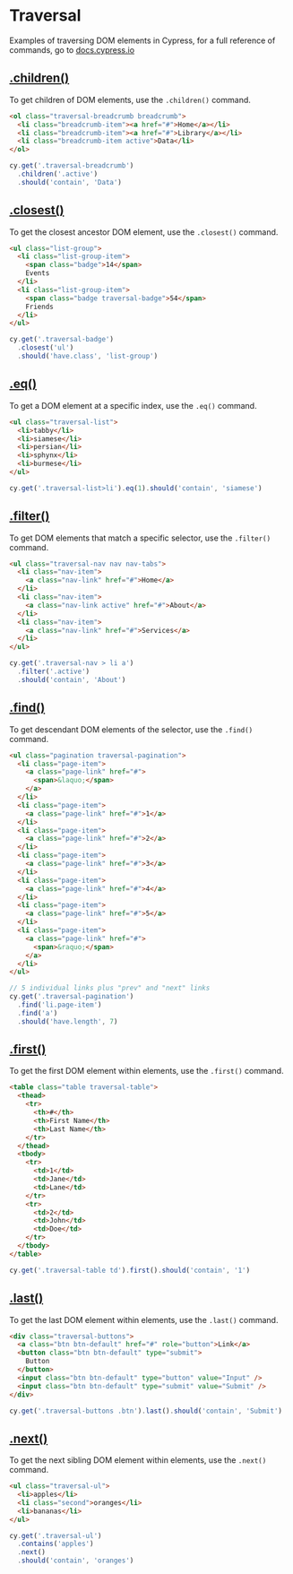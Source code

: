 # Traversal

Examples of traversing DOM elements in Cypress, for a full reference of commands, go to [docs.cypress.io](https://on.cypress.io/api)

## [.children()](https://on.cypress.io/children)

To get children of DOM elements, use the `.children()` command.

<!-- fiddle children -->

```html
<ol class="traversal-breadcrumb breadcrumb">
  <li class="breadcrumb-item"><a href="#">Home</a></li>
  <li class="breadcrumb-item"><a href="#">Library</a></li>
  <li class="breadcrumb-item active">Data</li>
</ol>
```

```js
cy.get('.traversal-breadcrumb')
  .children('.active')
  .should('contain', 'Data')
```

<!-- fiddle-end -->

## [.closest()](https://on.cypress.io/closest)

To get the closest ancestor DOM element, use the `.closest()` command.

<!-- fiddle closest -->

```html
<ul class="list-group">
  <li class="list-group-item">
    <span class="badge">14</span>
    Events
  </li>
  <li class="list-group-item">
    <span class="badge traversal-badge">54</span>
    Friends
  </li>
</ul>
```

```js
cy.get('.traversal-badge')
  .closest('ul')
  .should('have.class', 'list-group')
```

<!-- fiddle-end -->

## [.eq()](https://on.cypress.io/eq)

To get a DOM element at a specific index, use the `.eq()` command.

<!-- fiddle eq -->

```html
<ul class="traversal-list">
  <li>tabby</li>
  <li>siamese</li>
  <li>persian</li>
  <li>sphynx</li>
  <li>burmese</li>
</ul>
```

```js
cy.get('.traversal-list>li').eq(1).should('contain', 'siamese')
```

<!-- fiddle-end -->

## [.filter()](https://on.cypress.io/filter)

To get DOM elements that match a specific selector, use the `.filter()` command.

<!-- fiddle filter -->

```html
<ul class="traversal-nav nav nav-tabs">
  <li class="nav-item">
    <a class="nav-link" href="#">Home</a>
  </li>
  <li class="nav-item">
    <a class="nav-link active" href="#">About</a>
  </li>
  <li class="nav-item">
    <a class="nav-link" href="#">Services</a>
  </li>
</ul>
```

```js
cy.get('.traversal-nav > li a')
  .filter('.active')
  .should('contain', 'About')
```

<!-- fiddle-end -->

## [.find()](https://on.cypress.io/find)

To get descendant DOM elements of the selector, use the `.find()` command.

<!-- fiddle find -->

```html
<ul class="pagination traversal-pagination">
  <li class="page-item">
    <a class="page-link" href="#">
      <span>&laquo;</span>
    </a>
  </li>
  <li class="page-item">
    <a class="page-link" href="#">1</a>
  </li>
  <li class="page-item">
    <a class="page-link" href="#">2</a>
  </li>
  <li class="page-item">
    <a class="page-link" href="#">3</a>
  </li>
  <li class="page-item">
    <a class="page-link" href="#">4</a>
  </li>
  <li class="page-item">
    <a class="page-link" href="#">5</a>
  </li>
  <li class="page-item">
    <a class="page-link" href="#">
      <span>&raquo;</span>
    </a>
  </li>
</ul>
```

```js
// 5 individual links plus "prev" and "next" links
cy.get('.traversal-pagination')
  .find('li.page-item')
  .find('a')
  .should('have.length', 7)
```

<!-- fiddle-end -->

## [.first()](https://on.cypress.io/first)

To get the first DOM element within elements, use the `.first()` command.

<!-- fiddle first -->

```html
<table class="table traversal-table">
  <thead>
    <tr>
      <th>#</th>
      <th>First Name</th>
      <th>Last Name</th>
    </tr>
  </thead>
  <tbody>
    <tr>
      <td>1</td>
      <td>Jane</td>
      <td>Lane</td>
    </tr>
    <tr>
      <td>2</td>
      <td>John</td>
      <td>Doe</td>
    </tr>
  </tbody>
</table>
```

```js
cy.get('.traversal-table td').first().should('contain', '1')
```

<!-- fiddle-end -->

## [.last()](https://on.cypress.io/last)

To get the last DOM element within elements, use the `.last()` command.

<!-- fiddle last -->

```html
<div class="traversal-buttons">
  <a class="btn btn-default" href="#" role="button">Link</a>
  <button class="btn btn-default" type="submit">
    Button
  </button>
  <input class="btn btn-default" type="button" value="Input" />
  <input class="btn btn-default" type="submit" value="Submit" />
</div>
```

```js
cy.get('.traversal-buttons .btn').last().should('contain', 'Submit')
```

<!-- fiddle-end -->

## [.next()](https://on.cypress.io/next)

To get the next sibling DOM element within elements, use the `.next()` command.

<!-- fiddle .next() - get next sibling DOM element -->

```html
<ul class="traversal-ul">
  <li>apples</li>
  <li class="second">oranges</li>
  <li>bananas</li>
</ul>
```

```js
cy.get('.traversal-ul')
  .contains('apples')
  .next()
  .should('contain', 'oranges')
```

<!-- fiddle-end -->
